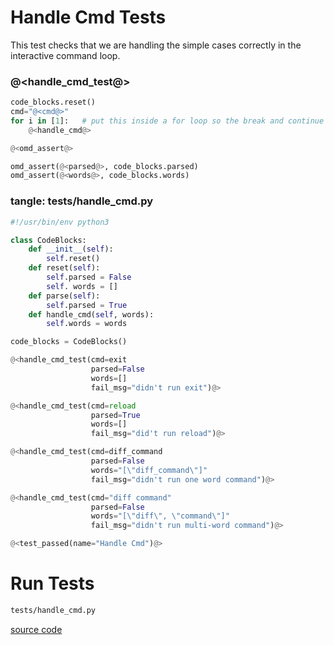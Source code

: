 # Handle Cmd Tests

This test checks that we are handling the simple cases correctly in the interactive command loop.

### @<handle_cmd_test@>

```python {name=handle_cmd_test}
code_blocks.reset()
cmd="@<cmd@>"
for i in [1]:   # put this inside a for loop so the break and continue commands are valid
    @<handle_cmd@>

@<omd_assert@>

omd_assert(@<parsed@>, code_blocks.parsed)
omd_assert(@<words@>, code_blocks.words)
```

### tangle: tests/handle_cmd.py

```python {tangle=tests/handle_cmd.py}
#!/usr/bin/env python3

class CodeBlocks:
    def __init__(self):
        self.reset()
    def reset(self):
        self.parsed = False
        self. words = []
    def parse(self):
        self.parsed = True
    def handle_cmd(self, words):
        self.words = words

code_blocks = CodeBlocks()

@<handle_cmd_test(cmd=exit
                  parsed=False
                  words=[]
                  fail_msg="didn't run exit")@>

@<handle_cmd_test(cmd=reload
                  parsed=True
                  words=[]
                  fail_msg="did't run reload")@>

@<handle_cmd_test(cmd=diff_command
                  parsed=False
                  words="[\"diff_command\"]"
                  fail_msg="didn't run one word command")@>

@<handle_cmd_test(cmd="diff command"
                  parsed=False
                  words="[\"diff\", \"command\"]"
                  fail_msg="didn't run multi-word command")@>

@<test_passed(name="Handle Cmd")@>
```

# Run Tests

```bash {name=handle_cmd_tests menu=true}
tests/handle_cmd.py
```

[source code](handle_cmd.o.md)
